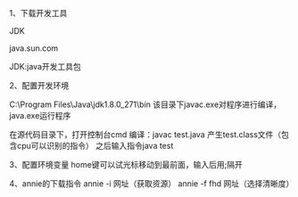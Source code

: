 1、下载开发工具

JDK

java.sun.com

JDK:java开发工具包

2、配置开发环境

C:\Program Files\Java\jdk1.8.0_271\bin   该目录下javac.exe对程序进行编译，java.exe运行程序

在源代码目录下，打开控制台cmd
编译：javac test.java
产生test.class文件（包含cpu可以识别的指令）
之后输入指令java test

3、配置环境变量
home键可以试光标移动到最前面，输入后用;隔开

4、annie的下载指令
annie -i 网址（获取资源）
annie -f fhd 网址（选择清晰度）